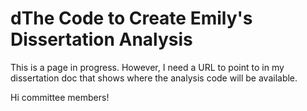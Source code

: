 # dThe Code to Create Emily's Dissertation Analysis 

This is a page in progress. However, I need a URL to point to in my dissertation doc that shows where the analysis code will be available. 

Hi committee members! 
